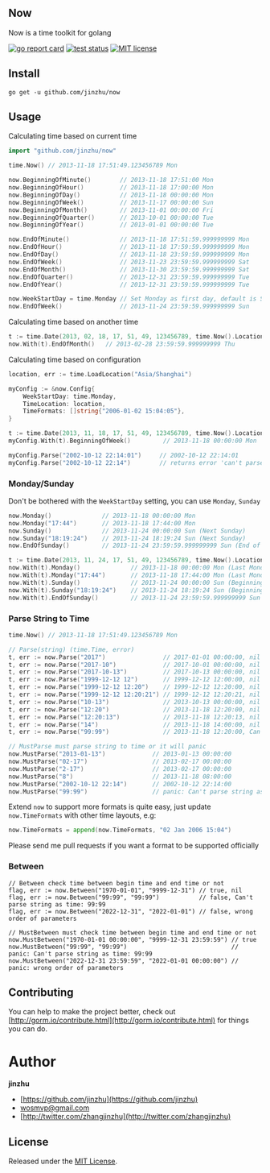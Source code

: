 ## Now

Now is a time toolkit for golang

[![go report card](https://goreportcard.com/badge/github.com/jinzhu/now "go report card")](https://goreportcard.com/report/github.com/jinzhu/now) [![test status](https://github.com/jinzhu/now/workflows/tests/badge.svg?branch=master "test status")](https://github.com/jinzhu/now/actions) [![MIT license](https://img.shields.io/badge/license-MIT-brightgreen.svg)](https://opensource.org/licenses/MIT)

## Install

```
go get -u github.com/jinzhu/now
```

## Usage

Calculating time based on current time

```go
import "github.com/jinzhu/now"

time.Now() // 2013-11-18 17:51:49.123456789 Mon

now.BeginningOfMinute()        // 2013-11-18 17:51:00 Mon
now.BeginningOfHour()          // 2013-11-18 17:00:00 Mon
now.BeginningOfDay()           // 2013-11-18 00:00:00 Mon
now.BeginningOfWeek()          // 2013-11-17 00:00:00 Sun
now.BeginningOfMonth()         // 2013-11-01 00:00:00 Fri
now.BeginningOfQuarter()       // 2013-10-01 00:00:00 Tue
now.BeginningOfYear()          // 2013-01-01 00:00:00 Tue

now.EndOfMinute()              // 2013-11-18 17:51:59.999999999 Mon
now.EndOfHour()                // 2013-11-18 17:59:59.999999999 Mon
now.EndOfDay()                 // 2013-11-18 23:59:59.999999999 Mon
now.EndOfWeek()                // 2013-11-23 23:59:59.999999999 Sat
now.EndOfMonth()               // 2013-11-30 23:59:59.999999999 Sat
now.EndOfQuarter()             // 2013-12-31 23:59:59.999999999 Tue
now.EndOfYear()                // 2013-12-31 23:59:59.999999999 Tue

now.WeekStartDay = time.Monday // Set Monday as first day, default is Sunday
now.EndOfWeek()                // 2013-11-24 23:59:59.999999999 Sun
```

Calculating time based on another time

```go
t := time.Date(2013, 02, 18, 17, 51, 49, 123456789, time.Now().Location())
now.With(t).EndOfMonth()   // 2013-02-28 23:59:59.999999999 Thu
```

Calculating time based on configuration

```go
location, err := time.LoadLocation("Asia/Shanghai")

myConfig := &now.Config{
	WeekStartDay: time.Monday,
	TimeLocation: location,
	TimeFormats: []string{"2006-01-02 15:04:05"},
}

t := time.Date(2013, 11, 18, 17, 51, 49, 123456789, time.Now().Location()) // // 2013-11-18 17:51:49.123456789 Mon
myConfig.With(t).BeginningOfWeek()         // 2013-11-18 00:00:00 Mon

myConfig.Parse("2002-10-12 22:14:01")     // 2002-10-12 22:14:01
myConfig.Parse("2002-10-12 22:14")        // returns error 'can't parse string as time: 2002-10-12 22:14'
```

### Monday/Sunday

Don't be bothered with the `WeekStartDay` setting, you can use `Monday`, `Sunday`

```go
now.Monday()              // 2013-11-18 00:00:00 Mon
now.Monday("17:44")       // 2013-11-18 17:44:00 Mon
now.Sunday()              // 2013-11-24 00:00:00 Sun (Next Sunday)
now.Sunday("18:19:24")    // 2013-11-24 18:19:24 Sun (Next Sunday)
now.EndOfSunday()         // 2013-11-24 23:59:59.999999999 Sun (End of next Sunday)

t := time.Date(2013, 11, 24, 17, 51, 49, 123456789, time.Now().Location()) // 2013-11-24 17:51:49.123456789 Sun
now.With(t).Monday()              // 2013-11-18 00:00:00 Mon (Last Monday if today is Sunday)
now.With(t).Monday("17:44")       // 2013-11-18 17:44:00 Mon (Last Monday if today is Sunday)
now.With(t).Sunday()              // 2013-11-24 00:00:00 Sun (Beginning Of Today if today is Sunday)
now.With(t).Sunday("18:19:24")    // 2013-11-24 18:19:24 Sun (Beginning Of Today if today is Sunday)
now.With(t).EndOfSunday()         // 2013-11-24 23:59:59.999999999 Sun (End of Today if today is Sunday)
```

### Parse String to Time

```go
time.Now() // 2013-11-18 17:51:49.123456789 Mon

// Parse(string) (time.Time, error)
t, err := now.Parse("2017")                // 2017-01-01 00:00:00, nil
t, err := now.Parse("2017-10")             // 2017-10-01 00:00:00, nil
t, err := now.Parse("2017-10-13")          // 2017-10-13 00:00:00, nil
t, err := now.Parse("1999-12-12 12")       // 1999-12-12 12:00:00, nil
t, err := now.Parse("1999-12-12 12:20")    // 1999-12-12 12:20:00, nil
t, err := now.Parse("1999-12-12 12:20:21") // 1999-12-12 12:20:21, nil
t, err := now.Parse("10-13")               // 2013-10-13 00:00:00, nil
t, err := now.Parse("12:20")               // 2013-11-18 12:20:00, nil
t, err := now.Parse("12:20:13")            // 2013-11-18 12:20:13, nil
t, err := now.Parse("14")                  // 2013-11-18 14:00:00, nil
t, err := now.Parse("99:99")               // 2013-11-18 12:20:00, Can't parse string as time: 99:99

// MustParse must parse string to time or it will panic
now.MustParse("2013-01-13")             // 2013-01-13 00:00:00
now.MustParse("02-17")                  // 2013-02-17 00:00:00
now.MustParse("2-17")                   // 2013-02-17 00:00:00
now.MustParse("8")                      // 2013-11-18 08:00:00
now.MustParse("2002-10-12 22:14")       // 2002-10-12 22:14:00
now.MustParse("99:99")                  // panic: Can't parse string as time: 99:99
```

Extend `now` to support more formats is quite easy, just update `now.TimeFormats` with other time layouts, e.g:

```go
now.TimeFormats = append(now.TimeFormats, "02 Jan 2006 15:04")
```

Please send me pull requests if you want a format to be supported officially

### Between

```
// Between check time between begin time and end time or not
flag, err := now.Between("1970-01-01", "9999-12-31") // true, nil
flag, err := now.Between("99:99", "99:99")           // false, Can't parse string as time: 99:99
flag, err := now.Between("2022-12-31", "2022-01-01") // false, wrong order of parameters

// MustBetween must check time between begin time and end time or not
now.MustBetween("1970-01-01 00:00:00", "9999-12-31 23:59:59") // true
now.MustBetween("99:99", "99:99")                             // panic: Can't parse string as time: 99:99
now.MustBetween("2022-12-31 23:59:59", "2022-01-01 00:00:00") // panic: wrong order of parameters
```

## Contributing

You can help to make the project better, check out [http://gorm.io/contribute.html](http://gorm.io/contribute.html) for things you can do.

# Author

**jinzhu**

* [https://github.com/jinzhu](https://github.com/jinzhu)
* [wosmvp@gmail.com](mailto:wosmvp@gmail.com)
* [http://twitter.com/zhangjinzhu](http://twitter.com/zhangjinzhu)

## License

Released under the [MIT License](http://www.opensource.org/licenses/MIT).
